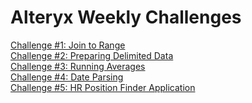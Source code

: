 # Alteryx Weekly Challenges

[Challenge #1: Join to Range](https://community.alteryx.com/t5/Weekly-Challenges/Challenge-1-Join-to-Range/td-p/36621) <br/>
[Challenge #2: Preparing Delimited Data](https://community.alteryx.com/t5/Weekly-Challenges/Challenge-2-Preparing-Delimited-Data/td-p/36622) <br/>
[Challenge #3: Running Averages](https://community.alteryx.com/t5/Weekly-Challenges/Challenge-3-Running-Averages/td-p/36814) <br/>
[Challenge #4: Date Parsing](https://community.alteryx.com/t5/Weekly-Challenges/Challenge-4-Date-Parsing/td-p/36731) <br/>
[Challenge #5: HR Position Finder Application](https://community.alteryx.com/t5/Weekly-Challenges/Challenge-5-HR-Position-Finder-Application/td-p/36732) <br/>
